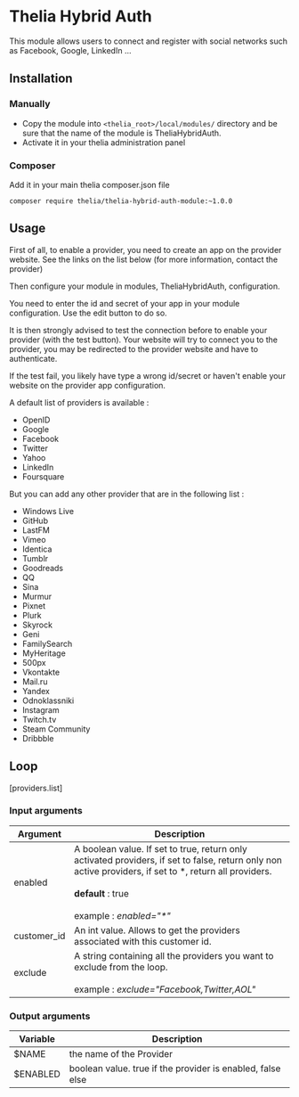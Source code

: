 # Thelia Hybrid Auth

This module allows users to connect and register with social networks such as Facebook, Google, LinkedIn ...

## Installation

### Manually

* Copy the module into ```<thelia_root>/local/modules/``` directory and be sure that the name of the module is TheliaHybridAuth.
* Activate it in your thelia administration panel

### Composer

Add it in your main thelia composer.json file

```
composer require thelia/thelia-hybrid-auth-module:~1.0.0
```

## Usage

First of all, to enable a provider, you need to create an app on the provider website.
See the links on the list below (for more information, contact the provider)

Then configure your module in modules, TheliaHybridAuth, configuration.

You need to enter the id and secret of your app in your module configuration. Use the edit button to do so.

It is then strongly advised to test the connection before to enable your provider (with the test button). Your website will try to connect you to the provider, you may be redirected to the provider website and have to authenticate.

If the test fail, you likely have type a wrong id/secret or haven't enable your website on the provider app configuration.

A default list of providers is available :

* OpenID
* Google
* Facebook
* Twitter
* Yahoo
* LinkedIn
* Foursquare

But you can add any other provider that are in the following list :

* Windows Live
* GitHub
* LastFM
* Vimeo
* Identica
* Tumblr
* Goodreads
* QQ
* Sina
* Murmur
* Pixnet
* Plurk
* Skyrock
* Geni
* FamilySearch
* MyHeritage
* 500px
* Vkontakte
* Mail.ru
* Yandex
* Odnoklassniki
* Instagram
* Twitch.tv
* Steam Community
* Dribbble


## Loop

[providers.list]

### Input arguments

|Argument |Description |
|---      |--- |
|enabled | A boolean value. If set to true, return only activated providers, if set to false, return only non active providers, if set to \*, return all providers.  <br/><br/> __default__ : true  <br/><br/> example : *enabled="\*"* |
|customer_id | An int value. Allows to get the providers associated with this customer id. |
|exclude | A string containing all the providers you want to exclude from the loop.  <br/><br/> example : _exclude="Facebook,Twitter,AOL"_|

### Output arguments

|Variable   |Description |
|---        |--- |
|$NAME    | the name of the Provider |
|$ENABLED | boolean value. true if the provider is enabled, false else |
